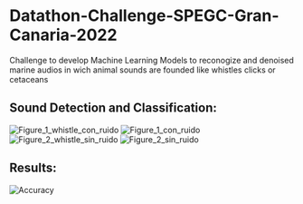 # Datathon-Challenge-SPEGC-Gran-Canaria-2022
Challenge to develop Machine Learning Models to reconogize and denoised marine audios in wich animal sounds are founded like whistles clicks or cetaceans

<h2>Sound Detection and Classification:</h2>

![Figure_1_whistle_con_ruido](https://github.com/david021903/Datathon-Challenge-SPEGC-Gran-Canaria-2022/assets/86127726/4049d3d0-a22c-4028-8794-e3222fb31afc)
![Figure_1_con_ruido](https://github.com/david021903/Datathon-Challenge-SPEGC-Gran-Canaria-2022/assets/86127726/e0e77de4-0cda-4193-8349-b3859be2f554)
![Figure_2_whistle_sin_ruido](https://github.com/david021903/Datathon-Challenge-SPEGC-Gran-Canaria-2022/assets/86127726/56711062-c32e-479b-97e1-256fa5654601)
![Figure_2_sin_ruido](https://github.com/david021903/Datathon-Challenge-SPEGC-Gran-Canaria-2022/assets/86127726/92c4df5b-dc1b-4417-b55d-a99e68c39bbd)

<h2>Results:</h2>

![Accuracy](https://github.com/david021903/Datathon-Challenge-SPEGC-Gran-Canaria-2022/assets/86127726/a327dfda-f477-4573-a223-9c6fe5caa71c)
